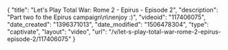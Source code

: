{
    "title": "Let's Play Total War: Rome 2 - Epirus - Episode 2",
    "description": "Part two fo the Epirus campaign\n\nenjoy :)",
    "videoid": "117406075",
    "date_created": "1396371013",
    "date_modified": "1506478304",
    "type": "captivate",
    "layout": "video",
    "url": "\/v\/let-s-play-total-war-rome-2-epirus-episode-2\/117406075"
}